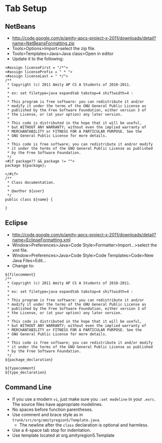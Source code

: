 # Tab Setup #
## NetBeans ##
  * http://code.google.com/p/amity-apcs-project-x-2011/downloads/detail?name=NetBeansFormatting.zip
  * Tools>Options>Import>select the zip file.
  * Tools>Templates>Java>Java class>Open in editor
  * Update it to the following:
```
<#assign licenseFirst = "/*">
<#assign licensePrefix = " * ">
<#assign licenseLast = " */">
/**
 * Copyright (c) 2011 Amity AP CS A Students of 2010-2011.
 *
 * ex: set filetype=java expandtab tabstop=4 shiftwidth=4 :
 *
 * This program is free software: you can redistribute it and/or
 * modify it under the terms of the GNU General Public License as
 * published by the Free Software Foundation, either version 3 of
 * the License, or (at your option) any later version.
 *
 * This code is distributed in the hope that it will be useful,
 * but WITHOUT ANY WARRANTY; without even the implied warranty of
 * MERCHANTABILITY or FITNESS FOR A PARTICULAR PURPOSE. See the
 * GNU General Public License for more details.
 *
 * This code is free software; you can redistribute it and/or modify
 * it under the terms of the GNU General Public License as published
 * by the Free Software Foundation.
 */
<#if package?? && package != "">
package ${package};

</#if>
/**
 * Class documentation.
 *
 * @author ${user}
 */
public class ${name} {

}

```

## Eclipse ##
  * http://code.google.com/p/amity-apcs-project-x-2011/downloads/detail?name=EclipseFormatting.xml
  * Window>Preferences>Java>Code Style>Formatter>Import...>select the xml file.
  * Window>Preferences>Java>Code Style>Code Templates>Code>New Java Files>Edit...
  * Change to:
```
${filecomment}
/**
 * Copyright (c) 2011 Amity AP CS A Students of 2010-2011.
 *
 * ex: set filetype=java expandtab tabstop=4 shiftwidth=4 :
 *
 * This program is free software: you can redistribute it and/or
 * modify it under the terms of the GNU General Public License as
 * published by the Free Software Foundation, either version 3 of
 * the License, or (at your option) any later version.
 *
 * This code is distributed in the hope that it will be useful,
 * but WITHOUT ANY WARRANTY; without even the implied warranty of
 * MERCHANTABILITY or FITNESS FOR A PARTICULAR PURPOSE. See the
 * GNU General Public License for more details.
 *
 * This code is free software; you can redistribute it and/or modify
 * it under the terms of the GNU General Public License as published
 * by the Free Software Foundation.
 */
${package_declaration}

${typecomment}
${type_declaration}
```

## Command Line ##
  * If you use a modern `vi`, just make sure you `:set modeline` in your `.exrc`. The source files have appropriate modelines.
  * No spaces before function parentheses.
  * Use comment and brace style as in `trunk/src/org/amityregion5/Template.java`.
    * The newline after the `class` declaration is optional and harmless.
  * Use a 4-space tab stop for indentation.
  * Use template located at org.amityregion5.Template